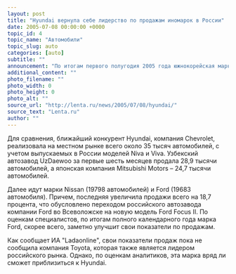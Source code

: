 ```yaml
---
layout: post
title: "Hyundai вернула себе лидерство по продажам иномарок в России"
date: 2005-07-08 00:00:00 +0000
topic_id: 4
topic_name: "Автомобили"
topic_slug: auto
categories: [auto]
subtitle: ""
announcement: "По итогам первого полугодия 2005 года южнокорейская марка Hyundai реализовала в России 42,3 тысячи автомобилей, вернув себе лидерство по продажам среди иностранных автопроизводителей. Стоит также отметить, что эта цифра в 2,3 раза превышает аналогичный показатель 2004 года."
additional_content: ""
photo_filename: ""
photo_width: 0
photo_height: 0
photo_alt: ""
source_url: "http://lenta.ru/news/2005/07/08/hyundai/"
source_text: "Lenta.ru"
author: ""
---
```

Для сравнения, ближайший конкурент Hyundai, компания Chevrolet, реализовала на местном рынке всего около 35 тысяч автомобилей, с учетом выпускаемых в России моделей Niva и Viva. Узбекский автозавод UzDaewoo за первые шесть месяцев продала 28,9 тысячи автомобилей, а японская компания Mitsubishi Motors – 24,7 тысячи автомобилей.

Далее идут марки Nissan (19798 автомобилей) и Ford (19683 автомобиля). Причем, последняя увеличила продажи всего на 18,7 процента, что обусловлено переходом российского автозавода компании Ford во Всеволожске на новую модель Ford Focus II. По оценкам специалистов, по итогам полного календарного года марка Ford, скорее всего, заметно улучшит свои показатели по продажам.

Как сообщает ИА "Ladaonline", свои показатели продаж пока не сообщила компания Toyota, которая также является лидером российского рынка. Однако, по оценкам аналитиков, эта марка вряд ли сможет приблизиться к Hyundai.
